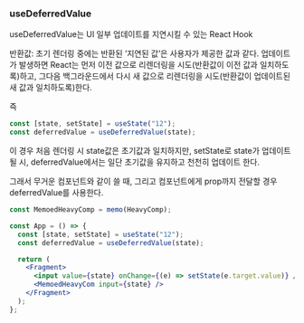 ### useDeferredValue

useDeferredValue는 UI 일부 업데이트를 지연시킬 수 있는 React Hook

반환값: 초기 렌더링 중에는 반환된 ‘지연된 값’은 사용자가 제공한 값과 같다. 업데이트가 발생하면 React는 먼저 이전 값으로 리렌더링을 시도(반환값이 이전 값과 일치하도록)하고, 그다음 백그라운드에서 다시 새 값으로 리렌더링을 시도(반환값이 업데이트된 새 값과 일치하도록)한다.

즉

```js
const [state, setState] = useState("12");
const deferredValue = useDeferredValue(state);
```

이 경우 처음 렌더링 시 state값은 초기값과 일치하지만, setState로 state가 업데이트 될 시, deferredValue에서는 일단 초기값을 유지하고 천천히 업데이트 한다.

그래서 무거운 컴포넌트와 같이 쓸 때, 그리고 컴포넌트에게 prop까지 전달할 경우 deferredValue를 사용한다.

```jsx
const MemoedHeavyComp = memo(HeavyComp);

const App = () => {
  const [state, setState] = useState("12");
  const deferredValue = useDeferredValue(state);

  return (
    <Fragment>
      <input value={state} onChange={(e) => setState(e.target.value)} />
      <MemoedHeavyCom input={state} />
    </Fragment>
  );
};
```
